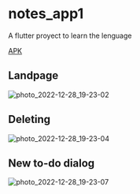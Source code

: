 # notes_app1
A flutter proyect to learn the lenguage

[APK](https://drive.google.com/file/d/1xz1kOIffHk0Gl2JoJ25xAT3fdEoPlUIy/view?usp=share_link)



## Landpage
![photo_2022-12-28_19-23-02](https://user-images.githubusercontent.com/31373539/209862290-0502e0bc-1f1b-4da7-9b4a-68762bd259a2.jpg)

## Deleting
![photo_2022-12-28_19-23-04](https://user-images.githubusercontent.com/31373539/209862296-1f98553c-3309-464c-bf16-128d7b0846bc.jpg)

## New to-do dialog
![photo_2022-12-28_19-23-07](https://user-images.githubusercontent.com/31373539/209862298-60ab3a1b-1289-4fd6-8ba4-8efcd5caf4e2.jpg)
